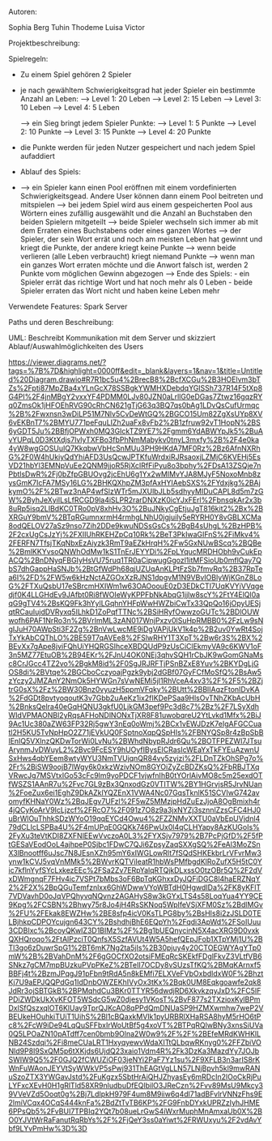 Autoren:

Sophia Berg
Tuhin Thodeme
Luisa Victor

Projektbeschreibung:

Spielregeln:

- Zu einem Spiel gehören 2 Spieler 
- je nach gewähltem Schwierigkeitsgrad hat jeder Spieler ein bestimmte Anzahl an Leben:
   --> Level 1: 20 Leben
   --> Level 2: 15 Leben
   --> Level 3: 10 Leben
   --> Level 4: 5 Leben

   --> ein Sieg bringt jedem Spieler Punkte:
     --> Level 1: 5 Punkte
     --> Level 2: 10 Punkte
     --> Level 3: 15 Punkte
     --> Level 4: 20 Punkte

- die Punkte werden für jeden Nutzer gespeichert und nach jedem Spiel aufaddiert



- Ablauf des Spiels: 
- --> ein Spieler kann einen Pool eröffnen mit einem vordefinierten Schwierigkeitsgead. Andere User können dann einem Pool beitreten
und mitspielen
  --> bei jedem Spiel wird aus einem gespeicherten Pool aus Wörtern eines zufällig ausgewählt und die Anzahl an Buchstaben den beiden Spielern mitgeteilt
  --> beide Spieler wechseln sich immer ab mit dem Erraten eines Buchstabens oder eines ganzen Wortes
  --> der Spieler, der sein Wort errät und noch am meisten Leben hat gewinnt und kriegt die Punkte, der andere kriegt keine Punkte
  --> wenn beide verlieren (alle Leben verbraucht) kriegt niemand Punkte
  --> wenn man ein ganzes Wort erraten möchte und die Anwort falsch ist, werden 2 Punkte vom möglichen Gewinn abgezogen
  --> Ende des Spiels:
             - ein Spieler errät das richtige Wort und hat noch mehr als 0 Leben
             - beide Spieler erraten das Wort nicht und haben keine Leben mehr


Verwendete Features:
Spark Server



Paths und deren Beschreibung:



UML: Beschreibt Kommunikation mit dem Server und skizziert Ablauf/Auswahlmöglichkeiten des Users

https://viewer.diagrams.net/?tags=%7B%7D&highlight=0000ff&edit=_blank&layers=1&nav=1&title=Untitled%20Diagram.drawio#R7R1bc5u4%2BrecB8%2BcfXCGu%2B3HOElvm3bTZs%2Fpti87MpZBa4xYLnGcX78SSBgkYWMHXDebdqYGISSh737R14F5tXp8G4PI%2F4jnMBgY2vxxYF4PDMM0LJv80JZN0aLrllG0eDGas7Ztwz16gqzRYq0ZmsOk1jHFOEhRVG90cRhCN621gTjG63q3BQ7qs0bAg1LDvQsCufUrmqc%2B%2Fwxnsn3wDiLP51M7Nlv5CvDeWtGQ%2BGCO15Um82ZgXsUYp8XV6vEKBnT7%2BMYU771peFquLIZh2uaFx8vFb2%2B1zfruw92vT1HopN%2BS6yGDT5Ju%2BBfjOPWxh0MQ3GIckTZ9YE7%2Fgmm6YdABWYpJk5%2BuAvYUPqL0D3KtXdjs7lvlyTXFBo3fbPhNmMabykv0tnyL3mxfy%2B%2F4e0ka4yW8wgGOSUuIQ7KkqbwVbHcSnMUu3PH9HKdA7MF0Rz%2Bz6AfnNXRhG%2F0W4hUkiyQdYhiAFD3UsQcwJPTKfuWrdxiRJRsaoxjLZMjC6KVEHj5EsVD21hbYl3EMNpVuEe2QNM9jjoR5RjXcIRfFiPyu8o3bphy%2FDsA13ZSQje7nPbtlsDwR%2Fj0bZfpGBUOvg2jcEhU6g1Yx2wMIMvYJA8MJyF5NoxoMnb8zysGmK7IcFA7MSy16LG%2BHKQXhpZM3pfAxHYIAebSXS%2FYdxjkg%2BAjkymO%2F%2BTwz3nAP4wfSlzWTr5mJXUlbJLb5sdhyyMIDuCAPL8d5m7zGW%2ByhJeXyiILsLfRCGD9la4iSLPR2rarDNXzK0icYJxFErl%2FbnsqkAr2x3b8uRp5isq2LIBdKC0TRo0pV8xhHv3O%2BuJNkyCgEtjuJgT816kit2%2Bx%2BXRGuY9bmV%2BTqRGumnxrmH4rmhgLNhU0jgjuily5eRYRH0Y8vGBLXCMa8odQELOV27aSz9nso7Zih2DDe9kwuNDSsGsCs%2BgB4sUhgL%2BzHPB%2F2cxUgCsJzYj%2FXIIUhRKEHZpCq10Rk%2BeT3PkIwaGIFnS%2FiMkv4%2FERFN7TfsjTKqNbxEzAiyzk3RmT9aEZkHrqH%2Fw5GxNUwBScq%2BQBe%2BmlKKYvsoQNWhOdMw1kS1TnErJEYYDi%2FpLYqucMRDHObh9vCukEpACQ%2BnDNyqFBGIyHsVU75ruq1TR0aCipwugGgozl1itMFSioUb0mflQay7QbS7dhGappHaSNJb%2BtGfWdPh68qjUZUqAnKLPtFzSb7fmvRq%2B37RpTea6I%2FD%2FW5w6kHzNctAZGOxXzRJNS1dpgvM1N9VBvIOBlyWjKGnZ8LoG%2FTXuQsbU17eSBrcmHXIWm1w63OAOoouE0zD3EDkCTI7UqKVYjVVqgedjf0K4LLGHdEv9JAfbt0Ri8fWOIeWyKPPFbNkAbqG1jjlw8scY%2FtY4ElQl0aqG9gTV4%2BsKQ9Fk3hYylLGqhnYHFpWwHWZbiCwTx33QpQo16jOpyUESjqtRCauIujdDVRyxq5ILhkD1ZoPqfTTNc%2BSiHRyfOwwzoGUTc%2BDlOUWwofh6PAF1NrRo3n%2BVrlmML3zAN017WnjPxzv0lSuHpRMBB0%2FzLw9sNgIJuH70AWpSti3F2Zg%2BnVwLwcME9iDgVAPjUkV1k4p%2B2uv0YwRt4SojTxYkAbCQThLO%2BE59T7qAVEe8%2FSlwRHY1T3XpT%2Bw6r3S%2BX%2BEvXx7gApe8jviFQhUiYHQRGSIhceXBDQUdP9zUsCiClEkmyVA9c6KWV1oF3n5MZ77EtuOB%2B94EKr%2FJnU4OK0NEj3qhvSQH1rCbJK9wGomGNaMsc8CrJGcc4TZ2vo%2BgkM8id%2F0SgJRJRFTjPSnBZxE8Yuv%2BKYDgLjGOS8di%2BVtqe%2BGCboCczyoajPgzk9ybj2dGBf07GyFCfMoSfQ%2BsAw5zYczy2JMZAnY2NmOk5HYWGn7sVwNEMi5jI1RhVceA4xv3%2F%2F5%2BZjtrG0sX%2Fz%2BW30Bnz0vyuzH5ppmVFqky%2BUtt%2BBlIAqzFtonIDvKA%2FdGDt8pvtyoqoutK3v7Gbb2uAeKz1ix2fIKDePSaa9HlsOvTNhZKbAcUbH%2BnksQelra40eGqHQNU3gkfU0LjkGM3pef9Pc3d8c7%2Bz%2F7LSyXdhWIdVPMAONBl2yRqsAFHoNDlNONxTjXR8F81uwobqreU2YtLvkd1Mfx%2BiJ9Ac1Uc380aZW63FP32Rj5gwY3nEq0oWmj%2BCx1vEWJDzK7eIgAFGCCuatl2H5KU5TvNpHpO2Z71jEVkUQ0FSptnoXqpQSpHIs%2FBNYQSp8r4zBpSbBlEnIQ5VXlnzQKDwTorWi0LvNu%2BWhdNbypRJdr6Qu%2BOTFPEZWl7JTsuArynmJvDWuyL2%2Bvc9FcESY9hUOyfIBysEICRasIcWEaYxTkFYEuAzwnUSxHws4qbYEem8wtyWYU3NmTVUjqnQR84vy5zyizi%2FLDnTZkOhSPg7o%2Fr%2BiSW9oojB7lWgy6k0xkzWzivNOm8GYOiZyZcBDZKsQ%2FbRBJTXqVRwcJg7MSVtxIGo53cFc9lm9yoPDCF1vjwfnIhB0tYOrlAivMO8c5m25exdOTfWSZS1AAnR7u%2Fvc7GL9zBx3QnxodGz0VTITW%2BY1HGrvjsR5JrvNUan%2FoeZux6ei1EghZ9DkAZklYQZEnX1VWA4Nc07GqsTknlK51SCVIwG742avomyfKHNaY0Wz%2BqJEgv7UFzl%2F5wZ5MMzjpHdZuEzJjoA8OgBmixh4r4jQCyKoArV9IcLjzcf%2FRcO7%2F091z7O8z9a3jxNYZj3sznnlZzsCFC4HJ0uBrWlOuThhkSDzWYoO19qqEYCd4Owu4%2FZZNMvXXTU0aVbEpUVjdnl479dCLIcLSPBa4U%2F4mUPqE0GQKk746PwUx0l4qCLHYapy8AzKUGoIs%2FyXu3teVtKDI8ZXFNlEEwVvczoA0L3%2FYXSjv7979%2B7PcPjGfD%2F5fPtGESaVEodOoL4ajhpeP0Sjbc1FDwC7QJi6ZpsyZaqSXXgSQ%2FeAl3MoZSnX3lBnootff6uJsc7N8JEsnXZh95mY6xIWGLowRlt7fSQdSHKEkbrLrVFvrMw3ynw1kCVJ5vqVnMMk5%2BWvrKQTViIeatR1hbWsPMfbgdKlRoZufX5H5tC0Yic7kflnYyfSYcLxkezEEc%2FSa2Zv7ERpYalqRTQjkDLxssO0tzOBr5Q%2F2dVxDWmgnqF7FHv4ic7VSPt7bMbs3oF6BpTqKGhxxDyJQFiDGC8l4haERZNqY2%2F2X%2BpQGuTemfznlxx6GhWDwwVYoWBTdH0HgwdIDa%2FK8yKFlT7VDVavhD0oJqVPQhyvqNQvnz2AGAHyS8w3kGYxLTS4s58LoqYua4YY9CE9Kpg%2FCSBN%2Bhwy75r8Jo4jH4RsSKNoq5WpIfeVSjXFM0Sz%2BdlMGv%2FU%2FEkak8EWZHw%2BE8sfp4icV0KsTLPG8by%2BsHIs8i2zJSLD0TELBjhkpCDPOYcujgn643CY%2BshdhjBhE6EQpYh%2Fqdi3ApWd%2FSoIUuu3CDBIxc%2BcoyQKwIZ3D1BIMz%2F%2Bg1bUEQnycinN5X4acXRG9D0vxkQXHQroqo%2FtAlPzciT0QnfsX5SzfAVUt4W5A5hefQEpJFob1XTpYMj1U%2BTl3go6zDuwrSpG1%2BT6mK7Ng2ta5jIs%2B30pjuy4y20CTOEGWYAgYTp0mW%2B%2BVahDnM%2F6gGOCfXO2otsiFMEqRcSKEkfFDglFkvZ3VLtfVB6SNkz7gCM7mpBUzkuPVpPKeZ%2BTeII7OCDy8vSUzsTfKQ%2BMqKArnxf5BBFj4t%2BzmJPqgJ91pFbn9tRdA5n8kEMfi7ELXVeFVbOxbdldxW0F%2BhztKj7U9aEPJQQPdGq1IdDnbOWZEKhIVyOx3tKx%2Bqk0UM8Eqkgoawfe2qk8JdRr3ojSBTGkB%2BPMqhdCu3BKr0TTYR56dwdjRD6XkvkzqyJxD%2FC5IFPDiZWDkUkXvKFOT5WSdcG5wZ0djesy1VKosT%2BvF877s2TXzioxKylBPmDxlSfQszxqlOT6KlUay9TprQJKcAO8qPPdQmDNUaSP9HZMXwmhw7weP2VBEUkeHOuhkiTUiT1UihS%2Bl1cBQaxkMVIk1pyURBRlXHaRSA8hyM5rHO6tPc8%2FcW9iDe94LqQuSFFbxIrWoUtBf5g4xoVT%2BTPqRQlwBNy3xnsSiUVa0Q5LPOaZN10pATdff7cen0bmb9Olna2W0w9%2F%2F%2BEfeMRdKWHKlLNB24Szdqi%2Fi8meCUaLRT1HxyqyewvWdaXITtQLbqwRKnyg0%2FFZbiVONld9P8I9SxQM5p6tXKjds6UjdQ23xaio1Vdm4R%2Fk3DzKa3MazdYy7JOJbSWIW9Q5%2F0GJQ2fCWUZiOF03jeNYi2PaF7Yz1su%2F9XFLB3n3arIS8rKWnFuWAonJEYVtSyWWkVP5sPwj931ThEAGtVgLLN57LNjBpvh5kl9mwRANuSzoZTX3YWGavJstd%2FuKgzx5SbtHrAiQHJZhyasEy6mRDcIn2lOoCkRjPuLYFxcXEvH0H1gRlTld58XR9nludbuDfEQlbilO3JReCzn%2Fvv89MsU9Mkcy39VVeVZd5Ooqt0g%2Bj7LdIpkH979F4um8M9iiw6q4dl71adBFvlrVNNzFhs9E2lmiVCqx4OCqS444knFa%2BdZtTvTB6KP%2FG9FnbDYxkUPRZzIyhJHME6PPsQb5%2FvBUI7TPBIq2YQt7b08ueLrGwS4iWxrMuphMnAmxaUb0X%2BO0YJVtWrRaFanutRqRbYs%2F%2FjQeY3ss0aYiwt%2FRWUxyu%2F2vdAvYbf9LYvPmHw%3D%3D
